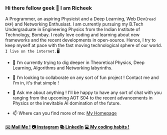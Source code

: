 ### Hi there fellow geek 👋 I am Richeek 

A Programmer, an aspiring Physicist and a Deep Learning, Web Dev(```read DRF```) and Networking Enthusiast. I am currently pursuing my B.Tech Undergraduate in Engineering Physics from the Indian Institute of Technology, Bombay. I really love coding and learning about new frameworks and the recent developments in open-source. Hence, I try to keep myself at pace with the fast moving technological sphere of our world. ```I live on the internet.```:desktop_computer:


- 🌱 I’m currently trying to dig deeper in Theoretical Physics, Deep Learning, Algorithms and Networking labyrinths.

- 👯 I’m looking to collaborate on any sort of fun project ! Contact me and I'm in, it's that simple !

- 💬 Ask me about anything ! I'll be happy to have any sort of chat with you ranging from the upcoming AOT S04 to the recent advancements in Physics or the inevitable AI domination of the future.

- 📫 Where can you find more of me: [My Homepage](https://sudoricheek.github.io/)

#### [:envelope: Mail Me !](mailto:richeekdas2001@gmail.com) [:camera: Instagram](https://www.instagram.com/richeekdas2001/) [:books: LinkedIn](https://www.linkedin.com/in/richeek-das-204b84188/) [:computer: My coding habits !](https://sourcerer.io/sudoricheek)
